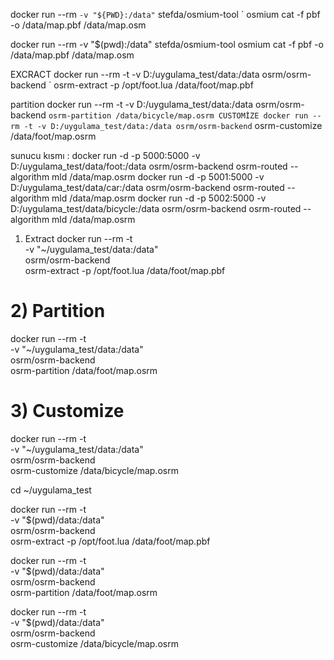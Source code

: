docker run --rm `
    -v "${PWD}:/data" `
    stefda/osmium-tool `
    osmium cat -f pbf -o /data/map.pbf /data/map.osm




docker run --rm -v "$(pwd):/data" stefda/osmium-tool osmium cat -f pbf -o /data/map.pbf /data/map.osm



EXCRACT
docker run --rm -t -v D:/uygulama_test/data:/data osrm/osrm-backend `
  osrm-extract -p /opt/foot.lua /data/foot/map.pbf

partition 
docker run --rm -t -v D:/uygulama_test/data:/data osrm/osrm-backend `
  osrm-partition /data/bicycle/map.osrm
CUSTOMİZE
docker run --rm -t -v D:/uygulama_test/data:/data osrm/osrm-backend `
  osrm-customize /data/foot/map.osrm



sunucu kısmı : docker run -d -p 5000:5000 -v D:/uygulama_test/data/foot:/data osrm/osrm-backend osrm-routed --algorithm mld /data/map.osrm
docker run -d -p 5001:5000 -v D:/uygulama_test/data/car:/data osrm/osrm-backend osrm-routed --algorithm mld /data/map.osrm
docker run -d -p 5002:5000 -v D:/uygulama_test/data/bicycle:/data osrm/osrm-backend osrm-routed --algorithm mld /data/map.osrm







 1) Extract
docker run --rm -t \
  -v "~/uygulama_test/data:/data" \
  osrm/osrm-backend \
  osrm-extract -p /opt/foot.lua /data/foot/map.pbf

# 2) Partition
docker run --rm -t \
  -v "~/uygulama_test/data:/data" \
  osrm/osrm-backend \
  osrm-partition /data/foot/map.osrm

# 3) Customize
docker run --rm -t \
  -v "~/uygulama_test/data:/data" \
  osrm/osrm-backend \
  osrm-customize /data/bicycle/map.osrm







  cd ~/uygulama_test

docker run --rm -t \
  -v "$(pwd)/data:/data" \
  osrm/osrm-backend \
  osrm-extract -p /opt/foot.lua /data/foot/map.pbf

docker run --rm -t \
  -v "$(pwd)/data:/data" \
  osrm/osrm-backend \
  osrm-partition /data/foot/map.osrm

docker run --rm -t \
  -v "$(pwd)/data:/data" \
  osrm/osrm-backend \
  osrm-customize /data/bicycle/map.osrm

